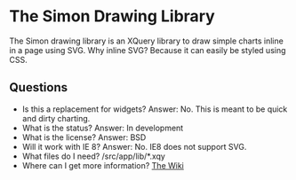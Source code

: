 # The Simon Drawing Library

The Simon drawing library is an XQuery library to draw simple charts inline in a page using SVG.  Why inline SVG?  Because it can easily be styled using CSS.  

## Questions

* Is this a replacement for widgets?   Answer: No.  This is meant to be quick and dirty charting.
* What is the status?  Answer: In development
* What is the license?  Answer: BSD
* Will it work with IE 8?  Answer: No.  IE8 does not support SVG.
* What files do I need? /src/app/lib/*.xqy
* Where can I get more information?  [The Wiki](https://github.com/paul-hoehne/simon/wiki)

